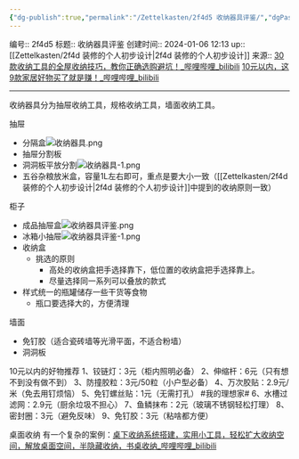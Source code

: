 ```yaml
---
{"dg-publish":true,"permalink":"/Zettelkasten/2f4d5 收纳器具评鉴/","dgPassFrontmatter":true}
---
```


编号:: 2f4d5
标题:: 收纳器具评鉴
创建时间:: 2024-01-06 12:13
up:: [[Zettelkasten/2f4d 装修的个人初步设计\|2f4d 装修的个人初步设计]]
来源:: [30款收纳工具的全屋收纳技巧，教你正确选购避坑！_哔哩哔哩_bilibili](https://www.bilibili.com/video/BV1cQ4y1o7jZ/?spm_id_from=333.880.my_history.page.click&vd_source=bcf798ace50733030b9c7e1fb6a3a349)
[10元以内，这9款家居好物买了就是赚！_哔哩哔哩_bilibili](https://www.bilibili.com/video/BV1SX4y1M7Uu/?spm_id_from=333.788&vd_source=bcf798ace50733030b9c7e1fb6a3a349)

---

收纳器具分为抽屉收纳工具，规格收纳工具，墙面收纳工具。

抽屉
- 分隔盒![收纳器具.png](/img/user/attachment/%E6%94%B6%E7%BA%B3%E5%99%A8%E5%85%B7.png)
- 抽屉分割板
- 洞洞板平放分割![收纳器具-1.png](/img/user/attachment/%E6%94%B6%E7%BA%B3%E5%99%A8%E5%85%B7-1.png)
- 五谷杂粮放米盒，容量1L左右即可，重点是要大小一致（[[Zettelkasten/2f4d 装修的个人初步设计\|2f4d 装修的个人初步设计]]中提到的收纳原则一致）

柜子
- 成品抽屉盒![收纳器具评鉴.png](/img/user/attachment/%E6%94%B6%E7%BA%B3%E5%99%A8%E5%85%B7%E8%AF%84%E9%89%B4.png)
- 冰箱小抽屉![收纳器具评鉴-1.png](/img/user/attachment/%E6%94%B6%E7%BA%B3%E5%99%A8%E5%85%B7%E8%AF%84%E9%89%B4-1.png)
- 收纳盒
	- 挑选的原则
		- 高处的收纳盒把手选择靠下，低位置的收纳盒把手选择靠上。
		- 尽量选择同一系列可以叠放的款式
- 样式统一的瓶罐储存一些干货等食物
	- 瓶口要选择大的，方便清理

墙面
- 免钉胶（适合瓷砖墙等光滑平面，不适合粉墙）
- 洞洞板

10元以内的好物推荐
1、铰链灯：3元（柜内照明必备） 2、伸缩杆：6元（只有想不到没有做不到） 3、防撞胶粒：3元/50粒（小户型必备） 4、万次胶贴：2.9元/米（免去用钉烦恼） 5、免钉螺丝贴：1元（无需打孔） #我的理想家# 6、水槽过滤网：2.9元（厨余垃圾不担心） 7、鱼鳞抹布：2元（玻璃不锈钢轻松打理） 8、密封圈：3元（避免反味） 9、免钉胶：3元（粘啥都方便）

桌面收纳
有一个复杂的案例：[桌下收纳系统搭建，实用小工具，轻松扩大收纳空间，解放桌面空间，半隐藏收纳，书桌收纳_哔哩哔哩_bilibili](https://www.bilibili.com/video/BV1JQ4y1m7Ej/?spm_id_from=333.1245.top_right_bar_window_default_collection.content.click&vd_source=bcf798ace50733030b9c7e1fb6a3a349)